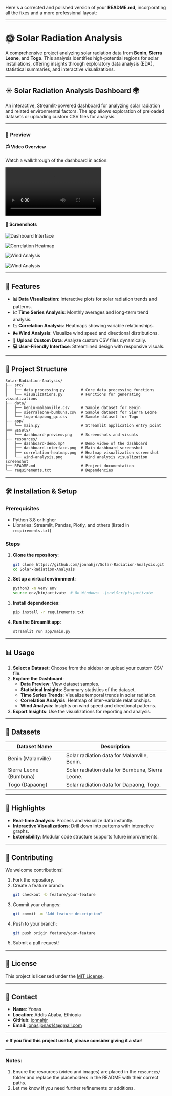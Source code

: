 Here's a corrected and polished version of your **README.md**, incorporating all the fixes and a more professional layout:

---

# 🌞 Solar Radiation Analysis  

A comprehensive project analyzing solar radiation data from **Benin**, **Sierra Leone**, and **Togo**. This analysis identifies high-potential regions for solar installations, offering insights through exploratory data analysis (EDA), statistical summaries, and interactive visualizations.  

---

## ☀️ Solar Radiation Analysis Dashboard 🌍  

An interactive, Streamlit-powered dashboard for analyzing solar radiation and related environmental factors. The app allows exploration of preloaded datasets or uploading custom CSV files for analysis.  

---

### 🌟 Preview  

#### 📺 Video Overview  
Watch a walkthrough of the dashboard in action:  

![Watch the Video](./resources/dashboard-demo.mp4) <!-- Replace with the actual video file path -->  

#### 📸 Screenshots  

   ![Dashboard Interface](./resources/p1.png)  
 
   ![Correlation Heatmap](./resources/p2.png)  
 
   ![Wind Analysis](./resources/p3.png)  
   
   ![Wind Analysis](./resources/p4.png)    

---

## 🚀 Features  

- **📊 Data Visualization**: Interactive plots for solar radiation trends and patterns.  
- **📈 Time Series Analysis**: Monthly averages and long-term trend analysis.  
- **📉 Correlation Analysis**: Heatmaps showing variable relationships.  
- **🌬️ Wind Analysis**: Visualize wind speed and directional distributions.  
- **📂 Upload Custom Data**: Analyze custom CSV files dynamically.  
- **💻 User-Friendly Interface**: Streamlined design with responsive visuals.  

---

## 📂 Project Structure  

```plaintext  
Solar-Radiation-Analysis/  
├── src/  
│   ├── data_processing.py       # Core data processing functions  
│   └── visualizations.py        # Functions for generating visualizations  
├── data/  
│   ├── benin-malanville.csv     # Sample dataset for Benin  
│   ├── sierraleone-bumbuna.csv  # Sample dataset for Sierra Leone  
│   └── togo-dapaong_qc.csv      # Sample dataset for Togo  
├── app/  
│   └── main.py                  # Streamlit application entry point  
├── assets/  
│   └── dashboard-preview.png    # Screenshots and visuals  
├── resources/  
│   ├── dashboard-demo.mp4       # Demo video of the dashboard  
│   ├── dashboard-interface.png  # Main dashboard screenshot  
│   ├── correlation-heatmap.png  # Heatmap visualization screenshot  
│   └── wind-analysis.png        # Wind analysis visualization screenshot  
├── README.md                    # Project documentation  
└── requirements.txt             # Dependencies  
```  

---

## 🛠️ Installation & Setup  

### Prerequisites  

- Python 3.8 or higher  
- Libraries: Streamlit, Pandas, Plotly, and others (listed in `requirements.txt`)  

### Steps  

1. **Clone the repository**:  
   ```bash  
   git clone https://github.com/jonnahjr/Solar-Radiation-Analysis.git  
   cd Solar-Radiation-Analysis  
   ```  

2. **Set up a virtual environment**:  
   ```bash  
   python3 -m venv env  
   source env/bin/activate  # On Windows: .\env\Scripts\activate  
   ```  

3. **Install dependencies**:  
   ```bash  
   pip install -r requirements.txt  
   ```  

4. **Run the Streamlit app**:  
   ```bash  
   streamlit run app/main.py  
   ```  

---

## 📊 Usage  

1. **Select a Dataset**: Choose from the sidebar or upload your custom CSV file.  
2. **Explore the Dashboard**:  
   - **Data Preview**: View dataset samples.  
   - **Statistical Insights**: Summary statistics of the dataset.  
   - **Time Series Trends**: Visualize temporal trends in solar radiation.  
   - **Correlation Analysis**: Heatmap of inter-variable relationships.  
   - **Wind Analysis**: Insights on wind speed and directional patterns.  
3. **Export Insights**: Use the visualizations for reporting and analysis.  

---

## 📁 Datasets  

| **Dataset Name**        | **Description**                                  |  
|--------------------------|-------------------------------------------------|  
| Benin (Malanville)       | Solar radiation data for Malanville, Benin.     |  
| Sierra Leone (Bumbuna)   | Solar radiation data for Bumbuna, Sierra Leone. |  
| Togo (Dapaong)           | Solar radiation data for Dapaong, Togo.         |  

---

## 🌟 Highlights  

- **Real-time Analysis**: Process and visualize data instantly.  
- **Interactive Visualizations**: Drill down into patterns with interactive graphs.  
- **Extensibility**: Modular code structure supports future improvements.  

---

## 🤝 Contributing  

We welcome contributions!  

1. Fork the repository.  
2. Create a feature branch:  
   ```bash  
   git checkout -b feature/your-feature  
   ```  
3. Commit your changes:  
   ```bash  
   git commit -m "Add feature description"  
   ```  
4. Push to your branch:  
   ```bash  
   git push origin feature/your-feature  
   ```  
5. Submit a pull request!  

---

## 📝 License  

This project is licensed under the [MIT License](./LICENSE).  

---

## 💬 Contact  

- **Name**: Yonas  
- **Location**: Addis Ababa, Ethiopia  
- **GitHub**: [jonnahjr](https://github.com/jonnahjr)  
- **Email**: [jonasjjonas14@gmail.com](mailto:jonasjjonas14@gmail.com)  

---

**⭐ If you find this project useful, please consider giving it a star!**

---

### Notes:  

1. Ensure the resources (video and images) are placed in the `resources/` folder and replace the placeholders in the README with their correct paths.  
2. Let me know if you need further refinements or additions.

